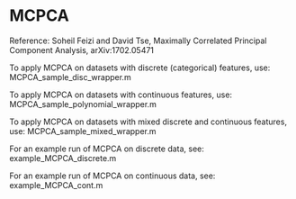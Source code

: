 # MCPCA
Reference:
Soheil Feizi and David Tse, Maximally Correlated Principal Component Analysis, arXiv:1702.05471

To apply MCPCA on datasets with discrete (categorical) features, use:
MCPCA_sample_disc_wrapper.m 

To apply MCPCA on datasets with continuous features, use: MCPCA_sample_polynomial_wrapper.m

To apply MCPCA on datasets with mixed discrete and continuous features, use:
MCPCA_sample_mixed_wrapper.m 

For an example run of MCPCA on discrete data, see: 
example_MCPCA_discrete.m

For an example run of MCPCA on continuous data, see:
example_MCPCA_cont.m
